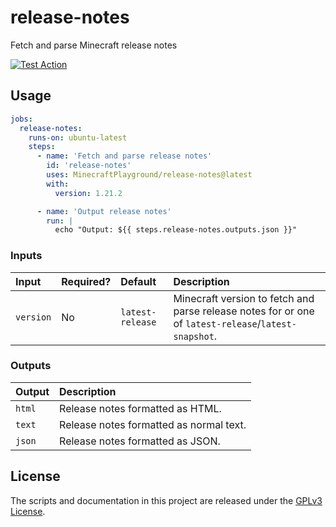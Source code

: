 # release-notes
Fetch and parse Minecraft release notes

[![Test Action](https://github.com/MinecraftPlayground/release-notes/actions/workflows/test_action.yml/badge.svg)](https://github.com/MinecraftPlayground/release-notes/actions/workflows/test_action.yml)

## Usage

```yaml
jobs:
  release-notes:
    runs-on: ubuntu-latest
    steps:
      - name: 'Fetch and parse release notes'
        id: 'release-notes'
        uses: MinecraftPlayground/release-notes@latest
        with:
          version: 1.21.2

      - name: 'Output release notes'
        run: |
          echo "Output: ${{ steps.release-notes.outputs.json }}"
```

### Inputs

| Input                | Required? | Default          | Description                                                                                          |
| :------------------- | --------- | :----------------| :--------------------------------------------------------------------------------------------------- |
| `version`            | No        | `latest-release` | Minecraft version to fetch and parse release notes for or one of `latest-release`/`latest-snapshot`. |

### Outputs

| Output | Description                             |
| :----- | :-------------------------------------- |
| `html` | Release notes formatted as HTML.        |
| `text` | Release notes formatted as normal text. |
| `json` | Release notes formatted as JSON.        |

## License
The scripts and documentation in this project are released under the [GPLv3 License](./LICENSE).
